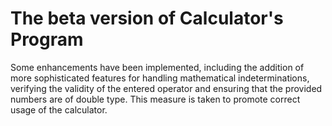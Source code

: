 # The beta version of Calculator's Program

Some enhancements have been implemented, including the addition of more sophisticated features for handling mathematical indeterminations, verifying the validity of the entered operator and ensuring that the provided numbers are of double type. This measure is taken to promote correct usage of the calculator.

